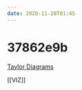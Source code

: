 ```yaml
---
date: 2020-11-28T01:45
---
```


# 37862e9b

[Taylor Diagrams](https://stackoverflow.com/questions/45218139/taylor-diagrams-in-r)

[[VIZ]]